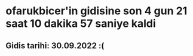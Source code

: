 # ofarukbicer'in gidisine son 4 gun 21 saat 10 dakika 57 saniye kaldi

## Gidis tarihi: 30.09.2022 :(